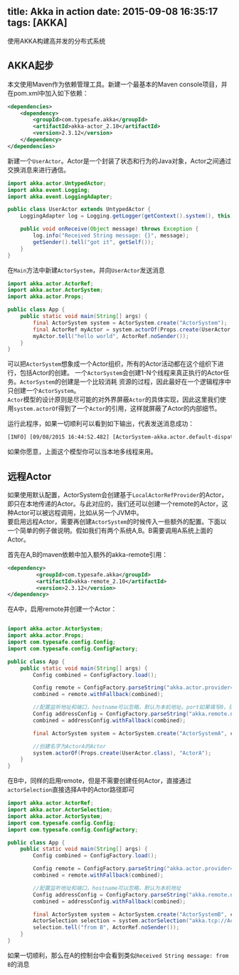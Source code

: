 title: Akka in action
date: 2015-09-08 16:35:17
tags: [AKKA]
---

使用AKKA构建高并发的分布式系统
<!--more-->

AKKA起步  
---
本文使用Maven作为依赖管理工具。新建一个最基本的Maven console项目，并在pom.xml中加入如下依赖：

```xml
<dependencies>
    <dependency>
        <groupId>com.typesafe.akka</groupId>
        <artifactId>akka-actor_2.10</artifactId>
        <version>2.3.12</version>
    </dependency>
</dependencies>
```

新建一个`UserActor`。Actor是一个封装了状态和行为的Java对象，Actor之间通过交换消息来进行通信。

```Java
import akka.actor.UntypedActor;
import akka.event.Logging;
import akka.event.LoggingAdapter;

public class UserActor extends UntypedActor {
    LoggingAdapter log = Logging.getLogger(getContext().system(), this);

    public void onReceive(Object message) throws Exception {
        log.info("Received String message: {}", message);
        getSender().tell("got it", getSelf());
    }
}
```

在`Main`方法中新建`ActorSystem`，并向`UserActor`发送消息

```Java
import akka.actor.ActorRef;
import akka.actor.ActorSystem;
import akka.actor.Props;

public class App {
    public static void main(String[] args) {
        final ActorSystem system = ActorSystem.create("ActorSystem");
        final ActorRef myActor = system.actorOf(Props.create(UserActor.class));
        myActor.tell("hello world", ActorRef.noSender());
    }
}
```

可以把`ActorSystem`想象成一个Actor组织，所有的Actor活动都在这个组织下进行，包括Actor的创建。 一个`ActorSystem`会创建1-N个线程来真正执行的Actor任务。`ActorSystem`的创建是一个比较消耗 资源的过程，因此最好在一个逻辑程序中只创建一个`ActorSystem`。  
`Actor`模型的设计原则是尽可能的对外界屏蔽`Actor`的具体实现，因此这里我们使用`system.actorOf`得到了一个`Actor`的引用，这样就屏蔽了Actor的内部细节。

运行此程序，如果一切顺利可以看到如下输出，代表发送消息成功：

```xml
[INFO] [09/08/2015 16:44:52.482] [ActorSystem-akka.actor.default-dispatcher-3] [akka://ActorSystem/user/$a] Received String message: hello world
```

如果你愿意，上面这个模型你可以当本地多线程来用。

远程Actor
---
如果使用默认配置，ActorSystem会创建基于`LocalActorRefProvider`的Actor，即只在本地传递的Actor。与此对应的，我们还可以创建一个remote的Actor，这种Actor可以被远程调用，比如从另一个JVM中。  
要启用远程Actor，需要再创建`ActorSystem`的时候传入一些额外的配置。下面以一个简单的例子做说明。假如我们有两个系统A,B。B需要调用A系统上面的Actor。  

首先在A,B的maven依赖中加入额外的akka-remote引用：
```xml
<dependency>
         <groupId>com.typesafe.akka</groupId>
         <artifactId>akka-remote_2.10</artifactId>
         <version>2.3.12</version>
</dependency>
```

在A中，启用remote并创建一个Actor：
```Java

import akka.actor.ActorSystem;
import akka.actor.Props;
import com.typesafe.config.Config;
import com.typesafe.config.ConfigFactory;

public class App {
    public static void main(String[] args) {
        Config combined = ConfigFactory.load();

        Config remote = ConfigFactory.parseString("akka.actor.provider=akka.remote.RemoteActorRefProvider");
        combined = remote.withFallback(combined);

        //配置监听地址和端口，hostname可以忽略，默认为本机地址。port如果填写0，则为随机端口
        Config addressConfig = ConfigFactory.parseString("akka.remote.netty.tcp={hostname=192.168.8.136, port=2552}");
        combined = addressConfig.withFallback(combined);

        final ActorSystem system = ActorSystem.create("ActorSystemA", combined);

        //创建名字为ActorA的Actor
        system.actorOf(Props.create(UserActor.class), "ActorA");
    }
}
```

在B中，同样的启用remote，但是不需要创建任何Actor，直接通过`actorSelection`直接选择A中的Actor路径即可
```Java
import akka.actor.ActorRef;
import akka.actor.ActorSelection;
import akka.actor.ActorSystem;
import com.typesafe.config.Config;
import com.typesafe.config.ConfigFactory;

public class App {
    public static void main(String[] args) {
        Config combined = ConfigFactory.load();

        Config remote = ConfigFactory.parseString("akka.actor.provider=akka.remote.RemoteActorRefProvider");
        combined = remote.withFallback(combined);

        //配置监听地址和端口，hostname可以忽略，默认为本机地址
        Config addressConfig = ConfigFactory.parseString("akka.remote.netty.tcp={hostname=192.168.8.136, port=2553}");
        combined = addressConfig.withFallback(combined);

        final ActorSystem system = ActorSystem.create("ActorSystemB", combined);
        ActorSelection selection = system.actorSelection("akka.tcp://ActorSystemA@192.168.8.136:2552/user/ActorA");
        selection.tell("from B", ActorRef.noSender());
    }
}
```  

如果一切顺利，那么在A的控制台中会看到类似`Received String message: from B`的消息
